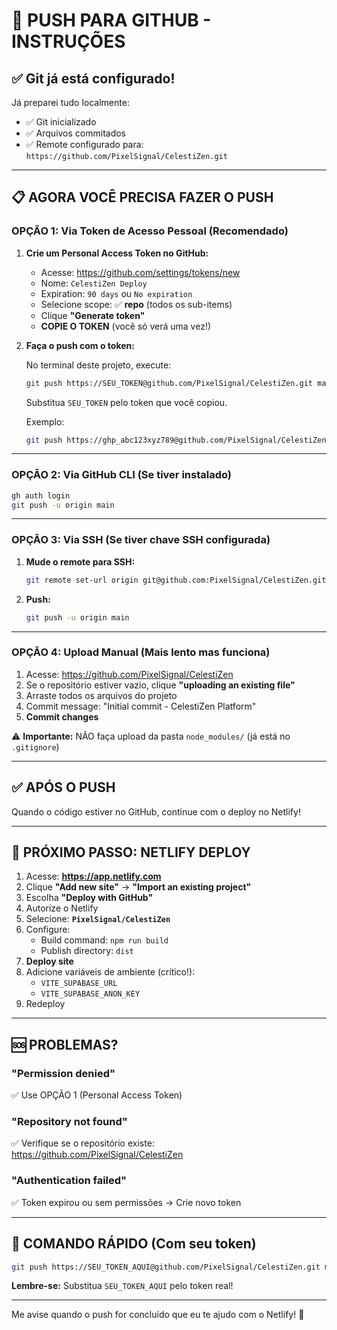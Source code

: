 # 🚀 PUSH PARA GITHUB - INSTRUÇÕES

## ✅ Git já está configurado!

Já preparei tudo localmente:
- ✅ Git inicializado
- ✅ Arquivos commitados
- ✅ Remote configurado para: `https://github.com/PixelSignal/CelestiZen.git`

---

## 📋 AGORA VOCÊ PRECISA FAZER O PUSH

### OPÇÃO 1: Via Token de Acesso Pessoal (Recomendado)

1. **Crie um Personal Access Token no GitHub:**
   - Acesse: https://github.com/settings/tokens/new
   - Nome: `CelestiZen Deploy`
   - Expiration: `90 days` ou `No expiration`
   - Selecione scope: ✅ **repo** (todos os sub-items)
   - Clique **"Generate token"**
   - **COPIE O TOKEN** (você só verá uma vez!)

2. **Faça o push com o token:**

   No terminal deste projeto, execute:

   ```bash
   git push https://SEU_TOKEN@github.com/PixelSignal/CelestiZen.git main
   ```

   Substitua `SEU_TOKEN` pelo token que você copiou.

   Exemplo:
   ```bash
   git push https://ghp_abc123xyz789@github.com/PixelSignal/CelestiZen.git main
   ```

---

### OPÇÃO 2: Via GitHub CLI (Se tiver instalado)

```bash
gh auth login
git push -u origin main
```

---

### OPÇÃO 3: Via SSH (Se tiver chave SSH configurada)

1. **Mude o remote para SSH:**
   ```bash
   git remote set-url origin git@github.com:PixelSignal/CelestiZen.git
   ```

2. **Push:**
   ```bash
   git push -u origin main
   ```

---

### OPÇÃO 4: Upload Manual (Mais lento mas funciona)

1. Acesse: https://github.com/PixelSignal/CelestiZen
2. Se o repositório estiver vazio, clique **"uploading an existing file"**
3. Arraste todos os arquivos do projeto
4. Commit message: "Initial commit - CelestiZen Platform"
5. **Commit changes**

⚠️ **Importante:** NÃO faça upload da pasta `node_modules/` (já está no `.gitignore`)

---

## ✅ APÓS O PUSH

Quando o código estiver no GitHub, continue com o deploy no Netlify!

---

## 🔗 PRÓXIMO PASSO: NETLIFY DEPLOY

1. Acesse: **https://app.netlify.com**
2. Clique **"Add new site"** → **"Import an existing project"**
3. Escolha **"Deploy with GitHub"**
4. Autorize o Netlify
5. Selecione: **`PixelSignal/CelestiZen`**
6. Configure:
   - Build command: `npm run build`
   - Publish directory: `dist`
7. **Deploy site**
8. Adicione variáveis de ambiente (crítico!):
   - `VITE_SUPABASE_URL`
   - `VITE_SUPABASE_ANON_KEY`
9. Redeploy

---

## 🆘 PROBLEMAS?

### "Permission denied"
✅ Use OPÇÃO 1 (Personal Access Token)

### "Repository not found"
✅ Verifique se o repositório existe: https://github.com/PixelSignal/CelestiZen

### "Authentication failed"
✅ Token expirou ou sem permissões → Crie novo token

---

## 📌 COMANDO RÁPIDO (Com seu token)

```bash
git push https://SEU_TOKEN_AQUI@github.com/PixelSignal/CelestiZen.git main
```

**Lembre-se:** Substitua `SEU_TOKEN_AQUI` pelo token real!

---

Me avise quando o push for concluído que eu te ajudo com o Netlify! 🚀
